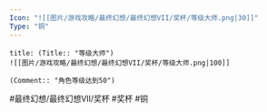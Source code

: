```yaml
---
Icon: "![[图片/游戏攻略/最终幻想/最终幻想VII/奖杯/等级大师.png|30]]"
Type: "铜"
---
```

```ad-common-bronze-trophy
title: (Title:: "等级大师")
![[图片/游戏攻略/最终幻想/最终幻想VII/奖杯/等级大师.png|100]]

(Comment:: "角色等级达到50")
```

#最终幻想/最终幻想VII/奖杯 #奖杯 #铜
